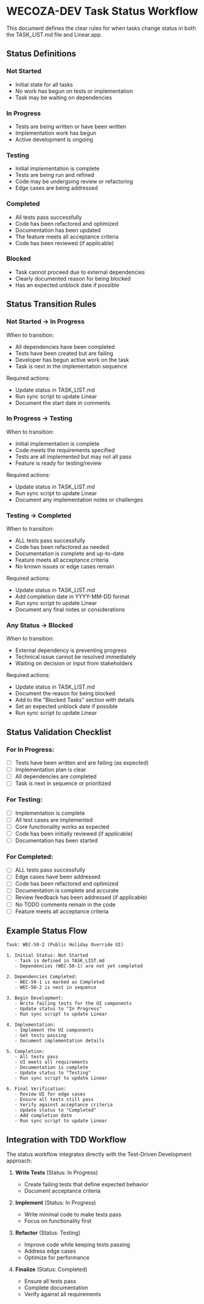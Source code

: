 # WECOZA-DEV Task Status Workflow

This document defines the clear rules for when tasks change status in both the TASK_LIST.md file and Linear.app.

## Status Definitions

### Not Started
- Initial state for all tasks
- No work has begun on tests or implementation
- Task may be waiting on dependencies

### In Progress
- Tests are being written or have been written
- Implementation work has begun
- Active development is ongoing

### Testing
- Initial implementation is complete
- Tests are being run and refined
- Code may be undergoing review or refactoring
- Edge cases are being addressed

### Completed
- All tests pass successfully
- Code has been refactored and optimized
- Documentation has been updated
- The feature meets all acceptance criteria
- Code has been reviewed (if applicable)

### Blocked
- Task cannot proceed due to external dependencies
- Clearly documented reason for being blocked
- Has an expected unblock date if possible

## Status Transition Rules

### Not Started → In Progress
When to transition:
- All dependencies have been completed
- Tests have been created but are failing
- Developer has begun active work on the task
- Task is next in the implementation sequence

Required actions:
- Update status in TASK_LIST.md
- Run sync script to update Linear
- Document the start date in comments

### In Progress → Testing
When to transition:
- Initial implementation is complete
- Code meets the requirements specified
- Tests are all implemented but may not all pass
- Feature is ready for testing/review

Required actions:
- Update status in TASK_LIST.md
- Run sync script to update Linear
- Document any implementation notes or challenges

### Testing → Completed
When to transition:
- ALL tests pass successfully
- Code has been refactored as needed
- Documentation is complete and up-to-date
- Feature meets all acceptance criteria
- No known issues or edge cases remain

Required actions:
- Update status in TASK_LIST.md
- Add completion date in YYYY-MM-DD format
- Run sync script to update Linear
- Document any final notes or considerations

### Any Status → Blocked
When to transition:
- External dependency is preventing progress
- Technical issue cannot be resolved immediately
- Waiting on decision or input from stakeholders

Required actions:
- Update status in TASK_LIST.md
- Document the reason for being blocked
- Add to the "Blocked Tasks" section with details
- Set an expected unblock date if possible
- Run sync script to update Linear

## Status Validation Checklist

### For In Progress:
- [ ] Tests have been written and are failing (as expected)
- [ ] Implementation plan is clear
- [ ] All dependencies are completed
- [ ] Task is next in sequence or prioritized

### For Testing:
- [ ] Implementation is complete
- [ ] All test cases are implemented
- [ ] Core functionality works as expected
- [ ] Code has been initially reviewed (if applicable)
- [ ] Documentation has been started

### For Completed:
- [ ] ALL tests pass successfully
- [ ] Edge cases have been addressed
- [ ] Code has been refactored and optimized
- [ ] Documentation is complete and accurate
- [ ] Review feedback has been addressed (if applicable)
- [ ] No TODO comments remain in the code
- [ ] Feature meets all acceptance criteria

## Example Status Flow

```
Task: WEC-50-2 (Public Holiday Override UI)

1. Initial Status: Not Started
   - Task is defined in TASK_LIST.md
   - Dependencies (WEC-50-1) are not yet completed

2. Dependencies Completed:
   - WEC-50-1 is marked as Completed
   - WEC-50-2 is next in sequence

3. Begin Development:
   - Write failing tests for the UI components
   - Update status to "In Progress"
   - Run sync script to update Linear

4. Implementation:
   - Implement the UI components
   - Get tests passing
   - Document implementation details

5. Completion:
   - All tests pass
   - UI meets all requirements
   - Documentation is complete
   - Update status to "Testing"
   - Run sync script to update Linear

6. Final Verification:
   - Review UI for edge cases
   - Ensure all tests still pass
   - Verify against acceptance criteria
   - Update status to "Completed"
   - Add completion date
   - Run sync script to update Linear
```

## Integration with TDD Workflow

The status workflow integrates directly with the Test-Driven Development approach:

1. **Write Tests** (Status: In Progress)
   - Create failing tests that define expected behavior
   - Document acceptance criteria

2. **Implement** (Status: In Progress)
   - Write minimal code to make tests pass
   - Focus on functionality first

3. **Refactor** (Status: Testing)
   - Improve code while keeping tests passing
   - Address edge cases
   - Optimize for performance

4. **Finalize** (Status: Completed)
   - Ensure all tests pass
   - Complete documentation
   - Verify against all requirements
